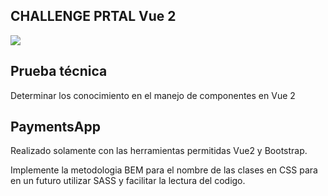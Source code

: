 ## CHALLENGE PRTAL Vue 2
<cemter><img src="https://www.oscarlijo.com/blog/wp-content/uploads/2017/06/vue.png" /></center>


## Prueba técnica
Determinar los conocimiento en el manejo de componentes en Vue 2

## PaymentsApp

Realizado solamente con las herramientas permitidas Vue2 y Bootstrap.

Implemente la metodologia BEM para el nombre de las clases en CSS para en un futuro utilizar SASS y facilitar la lectura del codigo. 
